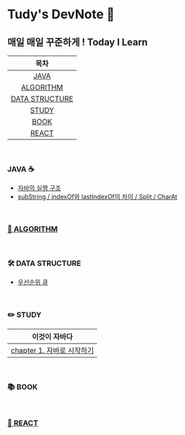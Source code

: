# Tudy's DevNote 🐢

## 매일 매일 꾸준하게 ! Today I Learn

|목차|
|:---:|
|[JAVA](#java-☕️)|
|[ALGORITHM](#🧠-algorithmhttpsgithubcomtudiiiialgorithm)|
|[DATA STRUCTURE](#🛠-data-structure)|
|[STUDY](#✏️-study)|
|[BOOK](#📚-book)|
|[REACT](#🌱-reacthttpsgithubcomtudiiiiabout-react)|

<br>

### JAVA ☕️  

- [자바의 실행 구조](https://tudiiii.github.io/TudyDev/JAVA/자바실행구조)
- [subString / indexOf와 lastIndexOf의 차이 / Split / CharAt](https://tudiiii.github.io/TudyDev/JAVA's%20method/문자열잘라내기)

<br>

### [🧠 ALGORITHM](https://github.com/tudiiii/algorithm)

<br>

### 🛠 DATA STRUCTURE
- [우선순위 큐](https://tudiiii.github.io/TudyDev/data_structure/우선순위큐)

<br>

### ✏️ STUDY 

|이것이 자바다|
|:---:|
|[chapter 1. 자바로 시작하기](https://tudiiii.github.io/TudyDev/thisisjava/chapter01)|

<br>

### 📚 BOOK 

<br>

### [🌱 REACT](https://github.com/tudiiii/about-react) 
